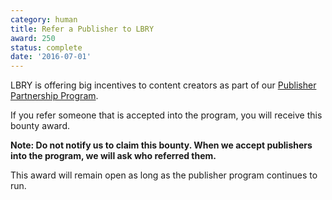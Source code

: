 ```yaml
---
category: human
title: Refer a Publisher to LBRY
award: 250
status: complete
date: '2016-07-01'
---
```


LBRY is offering big incentives to content creators as part of our [Publisher Partnership Program](/publish).

If you refer someone that is accepted into the program, you will receive this bounty award.

**Note: Do not notify us to claim this bounty. When we accept publishers into the program, we will ask who referred them.**

This award will remain open as long as the publisher program continues to run.
